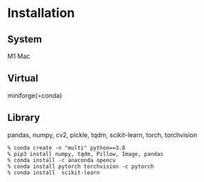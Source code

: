 # Installation

## System
M1 Mac

## Virtual
miniforge(=conda)

## Library
pandas, numpy, cv2, pickle, tqdm, scikit-learn, torch, torchvision

```
% conda create -n "multi" python==3.8
% pip3 install numpy, tqdm, Pillow, Image, pandas
% conda install -c anaconda opencv
% conda install pytorch torchvision -c pytorch
% conda install  scikit-learn
```